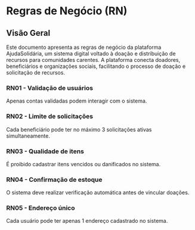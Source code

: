 # Regras de Negócio (RN)

## Visão Geral
Este documento apresenta as regras de negócio da plataforma AjudaSolidária, um sistema digital voltado à doação e distribuição de recursos para comunidades carentes. A plataforma conecta doadores, beneficiários e organizações sociais, facilitando o processo de doação e solicitação de recursos.

### RN01 - Validação de usuários
Apenas contas validadas podem interagir com o sistema.

### RN02 - Limite de solicitações
Cada beneficiário pode ter no máximo 3 solicitações ativas simultaneamente.

### RN03 - Qualidade de itens
É proibido cadastrar itens vencidos ou danificados no sistema.

### RN04 - Confirmação de estoque
O sistema deve realizar verificação automática antes de vincular doações.

### RN05 - Endereço único
Cada usuário pode ter apenas 1 endereço cadastrado no sistema.
